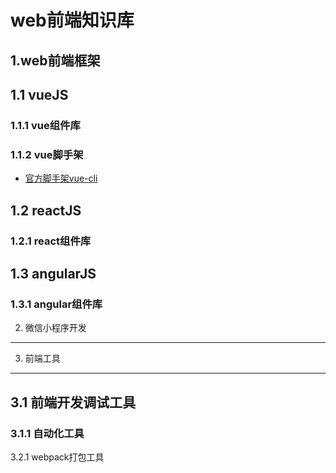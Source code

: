 web前端知识库
============
1.web前端框架
--------------

## 1.1 vueJS

### 1.1.1 vue组件库

### 1.1.2 vue脚手架
* [官方脚手架vue-cli](https://github.com/vuejs/vue-cli)

## 1.2 reactJS

### 1.2.1 react组件库

## 1.3 angularJS

### 1.3.1 angular组件库

2. 微信小程序开发
------------------

3. 前端工具
--------------
## 3.1 前端开发调试工具

### 3.1.1 自动化工具

3.2.1 webpack打包工具

 
